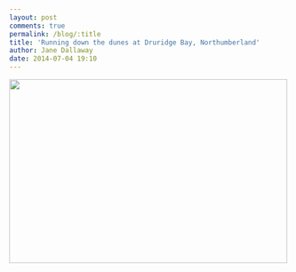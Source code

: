 ```yaml
---
layout: post
comments: true
permalink: /blog/:title
title: 'Running down the dunes at Druridge Bay, Northumberland'
author: Jane Dallaway
date: 2014-07-04 19:10
---
```


<div><a href="//static.skitters.dallaway.com/tp_DSC_1883.JPG"><img src="//static.skitters.dallaway.com/tp_thumb_DSC_1883.JPG" width="500" height="331"/></a></div>


  
      
